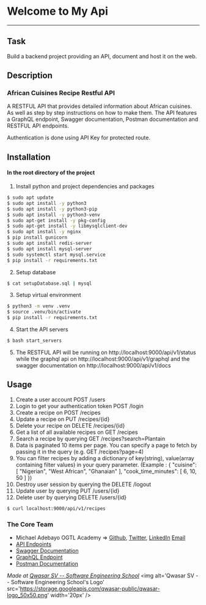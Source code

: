 # Welcome to My Api
***

## Task
Build a backend project providing an API, document and host it on the web.

## Description
### African Cuisines Recipe Restful API
A RESTFUL API that provides detailed information about African cuisines. As well as step by step instructions on how to make them. The API features a GraphQL endpoint, Swagger documentation, Postman documentation and RESTFUL API endpoints.

Authentication is done using API Key for protected route.



## Installation
#### In the root directory of the project
1. Install python and project dependencies and packages
```bash
$ sudo apt update
$ sudo apt install -y python3
$ sudo apt install -y python3-pip
$ sudo apt install -y python3-venv
$ sudo apt-get install -y pkg-config
$ sudo apt-get install -y libmysqlclient-dev
$ sudo apt install -y nginx
$ pip install gunicorn
$ sudo apt install redis-server
$ sudo apt install mysql-server
$ sudo systemctl start mysql.service
$ pip install -r requirements.txt
```
2. Setup database
```bash
$ cat setupDatabase.sql | mysql
```
3. Setup virtual environment
```bash
$ python3 -m venv .venv
$ source .venv/bin/activate
$ pip install -r requirements.txt
```
4. Start the API servers
```bash
$ bash start_servers
```
5. The RESTFUL API will be running on http://localhost:9000/api/v1/status while the graphql api on http://localhost:9000/api/v1/graphql and the swagger documentation on http://localhost:9000/api/v1/docs


## Usage
1. Create a user account POST /users
2. Login to get your authentication token POST /login
3. Create a recipe on POST /recipes
4. Update a recipe on PUT /recipes/{id}
5. Delete your recipe on DELETE /recipes/{id}
6. Get a list of all available recipes on GET /recipes
7. Search a recipe by querying GET /recipes?search=Plantain
8. Data is paginated 10 items per page. You can specify a page to fetch by passing it in the query (e.g. GET /recipes?page=4)
9. You can filter recipes by adding a dictionary of key(string), value(array containing filter values) in your query parameter. (Example : { "cuisine": [ "Nigerian", "West African", "Ghanaian" ], "cook_time_minutes": [ 6, 10, 50 ] })
10. Destroy user session by querying the DELETE /logout
11. Update user by querying PUT /users/{id}
12. Delete user by querying DELETE /users/{id}


```bash
$ curl localhost:9000/api/v1/recipes
```

### The Core Team
- Michael Adebayo OGTL Academy => <a href="https://github.com/MikeRock51">Github</a>,
<a href="https://twitter.com/Mike_Rock1">Twitter</a>,
<a href="https://www.linkedin.com/in/michael-adebayo-637507251/">LinkedIn</a>
<a href="mailto:mikerockmusic51@gmail.com">Email</a>
- [API Endpoints](https://acr-api.mikerock.tech/api/v1/)
- [Swagger Documentation](https://acr-api.mikerock.tech/api/v1/docs)
- [GraphQL Endpoint](https://acr-api.mikerock.tech/api/v1/graphql)
- [Postman Documentation](https://documenter.getpostman.com/view/30168355/2s9YJf126k)


<span><i>Made at <a href='https://qwasar.io'>Qwasar SV -- Software Engineering School</a></i></span>
<span><img alt='Qwasar SV -- Software Engineering School's Logo' src='https://storage.googleapis.com/qwasar-public/qwasar-logo_50x50.png' width='20px' /></span>
